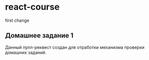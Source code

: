 # react-course
first change

## Домашнее задание 1
Данный пулл-реквест создан для отработки механизма проверки домашних заданий.